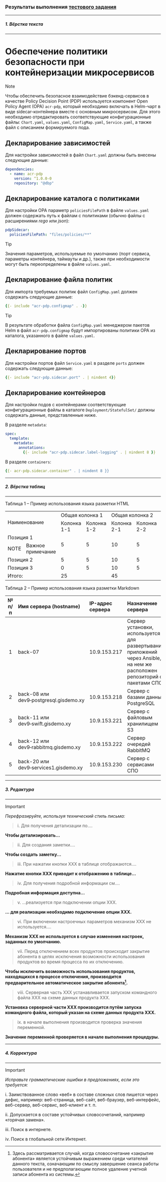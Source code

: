 <!--
Автор: Андрей Куренков | email: kurenkow@mail.ru | tg: @kurenkow | github: kurenkow/dion
-->
### Результаты выполнения [тестового задания](https://github.com/kurenkow/dion/blob/main/Тестовое_задание_Технический_писатель.pdf)

---

##### 1. Вёрстка текста
---

# Обеспечение политики безопасности при контейнеризации микросервисов

> [!NOTE]
Чтобы обеспечить безопасное взаимодействие бэкенд-сервисов в качестве Policy Decision Point (PDP) используется компонент Open Policy Agent (OPA) `acr-pdp`, который необходимо включать в Helm-чарт в виде sidecar-контейнера вместе с основным микросервисом.
Для этого необходимо отредактировать соответствующие конфигурационные файлы: `Chart.yaml`, `values.yaml`, `ConfigMap.yaml`, `Service.yaml`, а также файл с описанием формируемого пода.

## Декларирование зависимостей
Для настройки зависимостей в файл `Chart.yaml` должны быть внесены следующие данные:
```yml
dependencies:
  - name: acr-pdp
    version: ^1.0.0-0
    repository: "@dbp"
```
## Декларирование каталога с политиками
Для настройки ОРА параметр `policiesFilePath` в файле `values.yaml` должен содержать путь к файлам с политиками (обычно файлы с расширениями *rego* или *json*):
```yml
pdpSidecar:
  policiesFilePath: "files/policies/**"
```
> [!TIP]
Значения параметров, используемые по умолчанию (порт сервиса, параметры контейнера, таймауты и др.), также при необходимости могут быть переопределены в файле `values.yaml`.
## Декларирование файла политик
Для импорта требуемых политик файл `ConfigMap.yaml` должен содержать следующие данные:
```yml
{{- include "acr-pdp.configmap" . -}}
```
> [!TIP]
В результате обработки файла `ConfigMap.yaml` менеджером пакетов Helm в файл `acr-pdp.configmap` будут импортированы политики OPA из каталога, указанного в файле `values.yaml`.
## Декларирование портов
Для настройки портов файл `Service.yaml` в разделе `ports` должен содержать следующие данные:
```yml
{{- include "acr-pdp.sidecar.port" . | nindent 4}}
```
## Декларирование контейнеров
Для настройки подов с контейнерами соответствующие конфигурационные файлы в каталоге `Deployment/StatefulSet/` должны содержать данные, представленные ниже.

В разделе `metadata`:
```yml
spec:
  template:
    metadata:
      annotations:
        {{- include "acr-pdp.sidecar.label-logging" . | nindent 8 }}
```
В разделе `containers`:
```yml
{{- acr-pdp.sidecar.container" . | nindent 8 }}
```

---

##### 2. Вёрстка таблиц
---

Таблица 1 – Пример использования языка разметки HTML

<table>
	<tbody>
		<tr>
			<td colspan="2" rowspan="2">Наименование</td>
			<td colspan="2">Общая колонка 1</td>
			<td colspan="2">Общая колонка 2</td>
			<td rowspan="2">Колонка 3</td>
		</tr>
		<tr>
			<td>Колонка 1-1</td>
			<td>Колонка 1-2</td>
			<td>Колонка 2-1</td>
			<td>Колонка 2-2</td>
		</tr>
		<tr>
			<td colspan="2">Позиция 1</td>
			<td rowspan="2">5</td>
			<td rowspan="2">5</td>
			<td rowspan="2">10</td>
			<td rowspan="2">5</td>
			<td rowspan="2">25</td>
		</tr>
		<tr>
			<td>NOTE</td>
			<td>Важное примечание</td>
		</tr>
		<tr>
			<td colspan="2">Позиция 2</td>
			<td>5</td>
			<td>5</td>
			<td>10</td>
			<td>5</td>
			<td>25</td>
		</tr>
		<tr>
			<td colspan="2">Позиция 3</td>
			<td>0</td>
			<td>5</td>
			<td>10</td>
			<td>5</td>
			<td>20</td>
		</tr>
		<tr>
			<td colspan="2">Итого:</td>
			<td colspan="2">25</td>
			<td colspan="2">45</td>
			<td>70</td>
		</tr>
	</tbody>
</table>

Таблица 2 – Пример использования языка разметки Markdown

| № п/п | Имя сервера (hostname) | IP-адрес сервера | Назначение сервера |
|:-----:|:-----------------------|:-----------------|:-------------------|
| 1 | back-07 | 10.9.153.217 | Сервер установки, используется для развертывания приложений через Ansible, на нем же расположен репозиторий с пакетами СПО |
| 2 | back-08 или dev9&#8209;postgresql.gisdemo.xy | 10.9.153.218 | Сервер с базами данных PostgreSQL |
| 3 | back-11 или dev9&#8209;swift.gisdemo.xy | 10.9.153.221 | Сервер с файловым хранилищем S3 |
| 4 | back-12 или dev9&#8209;rabbitmq.gisdemo.xy | 10.9.153.222 | Сервер очередей RabbitMQ |
| 5 | back-20 или dev9&#8209;services1.gisdemo.xy | 10.9.153.230 | Сервер с сервисами СПО |

---

##### 3. Редактура
---

> [!IMPORTANT]
>*Перефразируйте, используя технический стиль письма:*

>i. Для получения детализации по….

**Чтобы детализировать...**

>ii. Для создания заметки….

**Чтобы создать заметку...**

>iii. При нажатии кнопки XXX в таблице отображаются….

**Нажатие кнопки ХХХ приводит к отображению в таблице...**

>iv. Для получения подробной информации см….

**Подробная информация доступна...**

>v. …реализуется при подключении опции XXX.

**... для реализации необходимо подключение опции ХХХ.**

>vi. При включении настроечных параметров механизм XXX не используется….

**Механизм ХХХ не используется в случае изменения настроек, заданных по умолчанию.**

>vii. Перед отключением всех продуктов происходит закрытие абонента в целях исключения возможности использования продуктов во время процесса по их отключению.

**Чтобы исключить возможность использования продуктов, находящихся в процессе отключения, производится предварительное автоматическое закрытие абонента[^1].**

>viii. Серверная часть XXX устанавливается запуском командного файла XXX на схеме данных продукта XXX.

**Установка серверной части ХХХ производится путём запуска командного файла, который указан на схеме данных продукта XXX.**

>ix. в начале выполнения производится проверка значения переменной.

**Значение переменной проверяется в начале выполнения процедуры.**

---
##### 4. Корректура
---

>[!IMPORTANT]
>*Исправьте грамматические ошибки в предложениях, если это требуется:*

i. Заимствованное слово «веб» в составе сложных слов пишется через дефис, например: веб-страница, веб-сайт, веб-браузер, веб-интерфейс, веб-сервер, веб-сервис, веб-клиент и т. п.

ii. Допускается в составе устойчивых словосочетаний, например «горячая замена».

iii. Поиск в интернете.

iv. Поиск в глобальной сети Интернет.


 [^1]: Здесь рассматривается случай, когда словосочетание «закрытие абонента» является устойчивым выражением среди читателей данного текста, означающим по смыслу завершение сеанса работы пользователя и не предполагающим полное удаление учетной записи абонента из системы.
